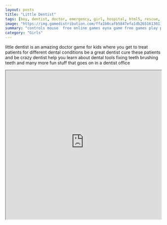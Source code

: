 ```yaml
---
layout: posts
title: "Little Dentist"
tags: [boy, dentist, doctor, emergency, girl, hospital, html5, rescue, simulation, simulator, surgery, surgeon, webgl, free, online, games, oyna, game, free, games, play, play, games]
image: "https://img.gamedistribution.com/ffa1b0cafb5847efa1db26516130113c-512x384.jpeg"
summary: "controls mouse  free online games oyna game free games play play games"
category: "Girls"
---
```


little dentist is an amazing doctor game for kids where you get to treat patients for different dental conditions be a great dentist cure these patients and be crazy dentist help you learn about dental tools fixing teeth brushing teeth and many more fun stuff that goes on in a dentist office

<iframe width="100%" height="480px;" src="https://html5.gamedistribution.com/ffa1b0cafb5847efa1db26516130113c/"></iframe>
